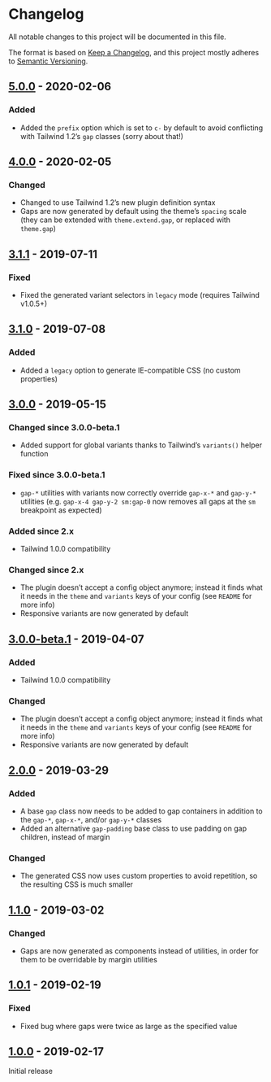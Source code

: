 # Changelog

All notable changes to this project will be documented in this file.

The format is based on [Keep a Changelog](https://keepachangelog.com/en/1.0.0/),
and this project mostly adheres to [Semantic Versioning](https://semver.org/spec/v2.0.0.html).

## [5.0.0] - 2020-02-06

### Added
- Added the `prefix` option which is set to `c-` by default to avoid conflicting with Tailwind 1.2’s `gap` classes (sorry about that!)

## [4.0.0] - 2020-02-05

### Changed
- Changed to use Tailwind 1.2’s new plugin definition syntax
- Gaps are now generated by default using the theme’s `spacing` scale (they can be extended with `theme.extend.gap`, or replaced with `theme.gap`)

## [3.1.1] - 2019-07-11

### Fixed
- Fixed the generated variant selectors in `legacy` mode (requires Tailwind v1.0.5+)

## [3.1.0] - 2019-07-08

### Added
- Added a `legacy` option to generate IE-compatible CSS (no custom properties)

## [3.0.0] - 2019-05-15

### Changed since 3.0.0-beta.1
- Added support for global variants thanks to Tailwind’s `variants()` helper function

### Fixed since 3.0.0-beta.1
- `gap-*` utilities with variants now correctly override `gap-x-*` and `gap-y-*` utilities (e.g. `gap-x-4 gap-y-2 sm:gap-0` now removes all gaps at the `sm` breakpoint as expected)

### Added since 2.x
- Tailwind 1.0.0 compatibility

### Changed since 2.x
- The plugin doesn’t accept a config object anymore; instead it finds what it needs in the `theme` and `variants` keys of your config (see `README` for more info)
- Responsive variants are now generated by default

## [3.0.0-beta.1] - 2019-04-07

### Added
- Tailwind 1.0.0 compatibility

### Changed
- The plugin doesn’t accept a config object anymore; instead it finds what it needs in the `theme` and `variants` keys of your config (see `README` for more info)
- Responsive variants are now generated by default

## [2.0.0] - 2019-03-29

### Added
- A base `gap` class now needs to be added to gap containers in addition to the `gap-*`, `gap-x-*`, and/or `gap-y-*` classes
- Added an alternative `gap-padding` base class to use padding on gap children, instead of margin

### Changed
- The generated CSS now uses custom properties to avoid repetition, so the resulting CSS is much smaller

## [1.1.0] - 2019-03-02

### Changed
- Gaps are now generated as components instead of utilities, in order for them to be overridable by margin utilities

## [1.0.1] - 2019-02-19

### Fixed
- Fixed bug where gaps were twice as large as the specified value

## [1.0.0] - 2019-02-17

Initial release

[Unreleased]: https://github.com/benface/tailwindcss-gap/compare/v5.0.0...HEAD
[5.0.0]: https://github.com/benface/tailwindcss-gap/compare/v4.0.0...v5.0.0
[4.0.0]: https://github.com/benface/tailwindcss-gap/compare/v3.1.1...v4.0.0
[3.1.1]: https://github.com/benface/tailwindcss-gap/compare/v3.1.0...v3.1.1
[3.1.0]: https://github.com/benface/tailwindcss-gap/compare/v3.0.0...v3.1.0
[3.0.0]: https://github.com/benface/tailwindcss-gap/compare/v3.0.0-beta.1...v3.0.0
[3.0.0-beta.1]: https://github.com/benface/tailwindcss-gap/compare/v2.0.0...v3.0.0-beta.1
[2.0.0]: https://github.com/benface/tailwindcss-gap/compare/v1.1.0...v2.0.0
[1.1.0]: https://github.com/benface/tailwindcss-gap/compare/v1.0.1...v1.1.0
[1.0.1]: https://github.com/benface/tailwindcss-gap/compare/v1.0.0...v1.0.1
[1.0.0]: https://github.com/benface/tailwindcss-gap/releases/tag/v1.0.0

